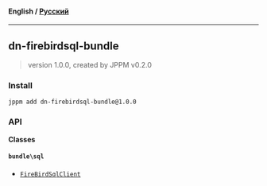 #### **English** / [Русский](README.ru.md)

---

## dn-firebirdsql-bundle
> version 1.0.0, created by JPPM v0.2.0


### Install
```
jppm add dn-firebirdsql-bundle@1.0.0
```

### API
**Classes**

#### `bundle\sql`

- [`FireBirdSqlClient`](https://github.com/jphp-compiler/develnext/blob/master/bundles/dn-firebirdsql-bundle/api-docs/classes/bundle/sql/FireBirdSqlClient.md)